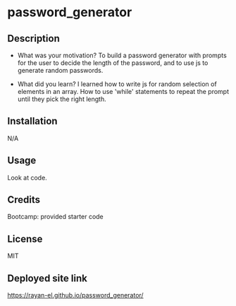 # password_generator

## Description
- What was your motivation? To build a password generator with prompts for the user to decide the length of the password, and to use js to generate random passwords.

- What did you learn?
I learned how to write js for random selection of elements in an array.
How to use 'while' statements to repeat the prompt until they pick the right length.


## Installation
N/A

## Usage
Look at code. 

## Credits
Bootcamp: provided starter code 

## License
MIT 

## Deployed site link
https://rayan-el.github.io/password_generator/ 